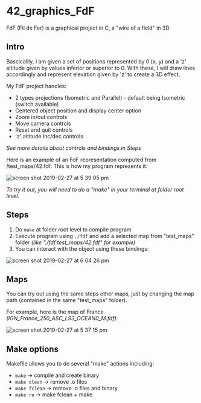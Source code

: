 # 42_graphics_FdF
FdF (Fil de Fer) is a graphical project in C, a "wire of a field" in 3D

## Intro

Bascicallly, I am given a set of positions represented by 0 (x, y) and a 'z' altitude given by values inferior or superior to 0. With these, I will draw lines accordingly and represent elevation given by 'z' to create a 3D effect.

My FdF project handles:
* 2 types projections (Isometric and Parallel) - default being Isometric (switch available)
* Centered object position and display center option
* Zoom in/out controls
* Move camera controls
* Reset and quit controls
* 'z' altitude inc/dec controls

*See more details about controls and bindings in Steps*

Here is an example of an FdF representation computed from /test_maps/42.fdf.
This is how my program represents it:

![screen shot 2019-02-27 at 5 39 05 pm](https://user-images.githubusercontent.com/45239771/53507366-0859b100-3ab8-11e9-8f19-7791b1e78d07.png)

*To try it out, you will need to do a "make" in your terminal at folder root level.*

## Steps

1. Do `make` at folder root level to compile program
2. Execute program using `./fdf` and add a selected map from "test_maps" folder *(like "./fdf test_maps/42.fdf" for example)*
3. You can interact with the object using these bindings:

![screen shot 2019-02-27 at 6 04 26 pm](https://user-images.githubusercontent.com/45239771/53508526-37712200-3aba-11e9-820e-814db0165741.png)

## Maps

You can try out using the same steps other maps, just by changing the map path (contained in the same "test_maps" folder).

For example, here is the map of France *(IGN_France_250_ASC_L93_OCEAN0_M.fdf)*:

![screen shot 2019-02-27 at 5 37 15 pm](https://user-images.githubusercontent.com/45239771/53508696-8cad3380-3aba-11e9-8b04-4e3cd18497ef.png)

## Make options

Makefile allows you to do several "make" actions including:
* `make` -> compile and create binary
* `make clean` -> remove .o files
* `make fclean` -> remove .o files and binary
* `make re` -> make fclean + make
